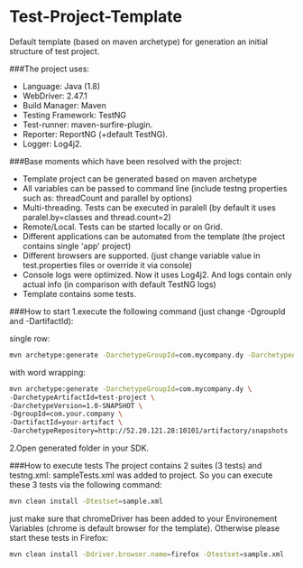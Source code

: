 # Test-Project-Template

Default template (based on maven archetype) for generation an initial structure of test project. 

###The project uses:
* Language: Java (1.8)
* WebDriver: 2.47.1
* Build Manager: Maven
* Testing Framework: TestNG
* Test-runner: maven-surfire-plugin.
* Reporter: ReportNG (+default TestNG).
* Logger: Log4j2.

###Base moments which have been resolved with the project:
* Template project can be generated based on maven archetype
* All variables can be passed to command line (include testng properties such as: threadCount and parallel by options)
* Multi-threading. Tests can be executed in paralell (by default it uses paralel.by=classes and thread.count=2)
* Remote/Local. Tests can be started locally or on Grid.
* Different applications can be automated from the template (the project contains single 'app' project)
* Different browsers are supported. (just change variable value in test.properties files or override it via console)
* Console logs were optimized. Now it uses Log4j2. And logs contain only actual info (in comparison with default TestNG logs)
* Template contains some tests.

###How to start
1.execute the following command (just change -DgroupId and -DartifactId):

single row:
```bash
mvn archetype:generate -DarchetypeGroupId=com.mycompany.dy -DarchetypeArtifactId=test-project -DarchetypeVersion=1.0-SNAPSHOT -DgroupId=com.your.company -DartifactId=your-artifact -DarchetypeRepository=http://52.20.121.28:10101/artifactory/snapshots
```
with word wrapping:
```bash
mvn archetype:generate -DarchetypeGroupId=com.mycompany.dy \
-DarchetypeArtifactId=test-project \
-DarchetypeVersion=1.0-SNAPSHOT \
-DgroupId=com.your.company \
-DartifactId=your-artifact \
-DarchetypeRepository=http://52.20.121.28:10101/artifactory/snapshots
```
2.Open generated folder in your SDK.

###How to execute tests
The project contains 2 suites (3 tests) and testng.xml: sampleTests.xml was added to project. So you can execute these 3 tests via the following command:
```bash
mvn clean install -Dtestset=sample.xml
```
just make sure that chromeDriver has been added to your Environement Variables (chrome is default browser for the template). Otherwise please start these tests in Firefox:
```bash
mvn clean install -Ddriver.browser.name=firefox -Dtestset=sample.xml
```
